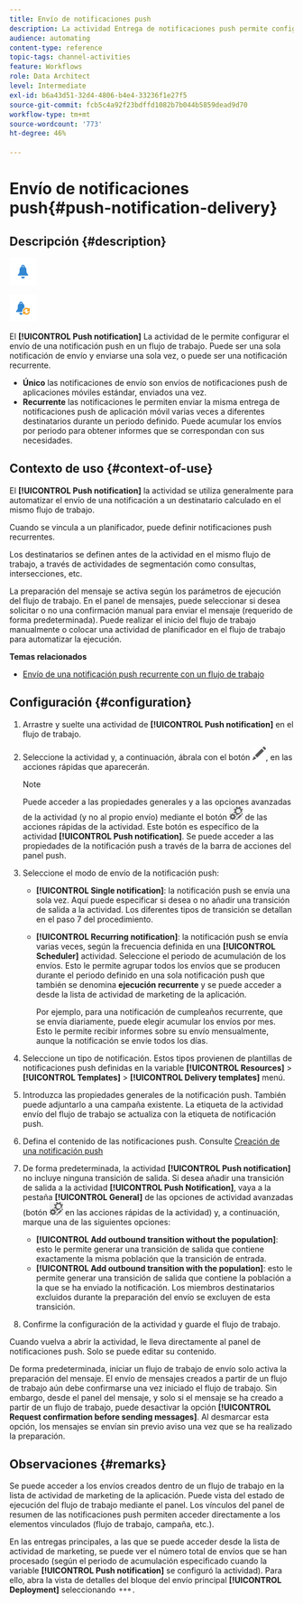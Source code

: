 ```yaml
---
title: Envío de notificaciones push
description: La actividad Entrega de notificaciones push permite configurar el envío de una sola notificación push de envío o de una notificación push recurrente en un flujo de trabajo.
audience: automating
content-type: reference
topic-tags: channel-activities
feature: Workflows
role: Data Architect
level: Intermediate
exl-id: b6a43d51-32d4-4806-b4e4-33236f1e27f5
source-git-commit: fcb5c4a92f23bdffd1082b7b044b5859dead9d70
workflow-type: tm+mt
source-wordcount: '773'
ht-degree: 46%

---
```


# Envío de notificaciones push{#push-notification-delivery}

## Descripción {#description}

![](assets/push.png)

![](assets/recurrentpush.png)

El **[!UICONTROL Push notification]** La actividad de le permite configurar el envío de una notificación push en un flujo de trabajo. Puede ser una sola notificación de envío y enviarse una sola vez, o puede ser una notificación recurrente.

* **Único** las notificaciones de envío son envíos de notificaciones push de aplicaciones móviles estándar, enviados una vez.
* **Recurrente** las notificaciones le permiten enviar la misma entrega de notificaciones push de aplicación móvil varias veces a diferentes destinatarios durante un periodo definido. Puede acumular los envíos por periodo para obtener informes que se correspondan con sus necesidades.

## Contexto de uso {#context-of-use}

El **[!UICONTROL Push notification]** la actividad se utiliza generalmente para automatizar el envío de una notificación a un destinatario calculado en el mismo flujo de trabajo.

Cuando se vincula a un planificador, puede definir notificaciones push recurrentes.

Los destinatarios se definen antes de la actividad en el mismo flujo de trabajo, a través de actividades de segmentación como consultas, intersecciones, etc.

La preparación del mensaje se activa según los parámetros de ejecución del flujo de trabajo. En el panel de mensajes, puede seleccionar si desea solicitar o no una confirmación manual para enviar el mensaje (requerido de forma predeterminada). Puede realizar el inicio del flujo de trabajo manualmente o colocar una actividad de planificador en el flujo de trabajo para automatizar la ejecución.

**Temas relacionados**

* [Envío de una notificación push recurrente con un flujo de trabajo](../../automating/using/recurring-push-notifications.md)

## Configuración {#configuration}

1. Arrastre y suelte una actividad de **[!UICONTROL Push notification]** en el flujo de trabajo.
1. Seleccione la actividad y, a continuación, ábrala con el botón ![](assets/edit_darkgrey-24px.png), en las acciones rápidas que aparecerán.

   >[!NOTE]
   >
   >Puede acceder a las propiedades generales y a las opciones avanzadas de la actividad (y no al propio envío) mediante el botón ![](assets/dlv_activity_params-24px.png) de las acciones rápidas de la actividad. Este botón es específico de la actividad **[!UICONTROL Push notification]**. Se puede acceder a las propiedades de la notificación push a través de la barra de acciones del panel push.

1. Seleccione el modo de envío de la notificación push:

   * **[!UICONTROL Single notification]**: la notificación push se envía una sola vez. Aquí puede especificar si desea o no añadir una transición de salida a la actividad. Los diferentes tipos de transición se detallan en el paso 7 del procedimiento.
   * **[!UICONTROL Recurring notification]**: la notificación push se envía varias veces, según la frecuencia definida en una **[!UICONTROL Scheduler]** actividad. Seleccione el periodo de acumulación de los envíos. Esto le permite agrupar todos los envíos que se producen durante el periodo definido en una sola notificación push que también se denomina **ejecución recurrente** y se puede acceder a desde la lista de actividad de marketing de la aplicación.

     Por ejemplo, para una notificación de cumpleaños recurrente, que se envía diariamente, puede elegir acumular los envíos por mes. Esto le permite recibir informes sobre su envío mensualmente, aunque la notificación se envíe todos los días.

1. Seleccione un tipo de notificación. Estos tipos provienen de plantillas de notificaciones push definidas en la variable **[!UICONTROL Resources]** > **[!UICONTROL Templates]** > **[!UICONTROL Delivery templates]** menú.
1. Introduzca las propiedades generales de la notificación push. También puede adjuntarlo a una campaña existente. La etiqueta de la actividad envío del flujo de trabajo se actualiza con la etiqueta de notificación push.
1. Defina el contenido de las notificaciones push. Consulte [Creación de una notificación push](../../channels/using/preparing-and-sending-a-push-notification.md)
1. De forma predeterminada, la actividad **[!UICONTROL Push notification]** no incluye ninguna transición de salida. Si desea añadir una transición de salida a la actividad **[!UICONTROL Push Notification]**, vaya a la pestaña **[!UICONTROL General]** de las opciones de actividad avanzadas (botón ![](assets/dlv_activity_params-24px.png) en las acciones rápidas de la actividad) y, a continuación, marque una de las siguientes opciones:

   * **[!UICONTROL Add outbound transition without the population]**: esto le permite generar una transición de salida que contiene exactamente la misma población que la transición de entrada.
   * **[!UICONTROL Add outbound transition with the population]**: esto le permite generar una transición de salida que contiene la población a la que se ha enviado la notificación. Los miembros destinatarios excluidos durante la preparación del envío se excluyen de esta transición.

1. Confirme la configuración de la actividad y guarde el flujo de trabajo.

Cuando vuelva a abrir la actividad, le lleva directamente al panel de notificaciones push. Solo se puede editar su contenido.

De forma predeterminada, iniciar un flujo de trabajo de envío solo activa la preparación del mensaje. El envío de mensajes creados a partir de un flujo de trabajo aún debe confirmarse una vez iniciado el flujo de trabajo. Sin embargo, desde el panel del mensaje, y solo si el mensaje se ha creado a partir de un flujo de trabajo, puede desactivar la opción **[!UICONTROL Request confirmation before sending messages]**. Al desmarcar esta opción, los mensajes se envían sin previo aviso una vez que se ha realizado la preparación.

## Observaciones {#remarks}

Se puede acceder a los envíos creados dentro de un flujo de trabajo en la lista de actividad de marketing de la aplicación. Puede vista del estado de ejecución del flujo de trabajo mediante el panel. Los vínculos del panel de resumen de las notificaciones push permiten acceder directamente a los elementos vinculados (flujo de trabajo, campaña, etc.).

En las entregas principales, a las que se puede acceder desde la lista de actividad de marketing, se puede ver el número total de envíos que se han procesado (según el periodo de acumulación especificado cuando la variable **[!UICONTROL Push notification]** se configuró la actividad). Para ello, abra la vista de detalles del bloque del envío principal **[!UICONTROL Deployment]** seleccionando ![](assets/wkf_dlv_detail_button.png).
